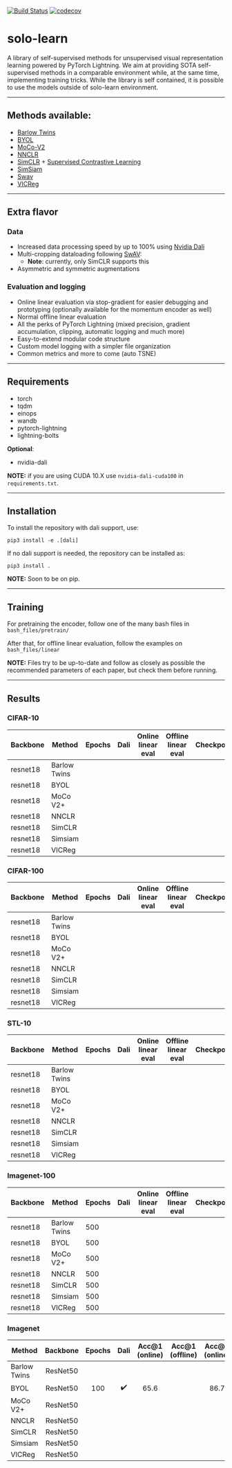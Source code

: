 [![Build Status](https://travis-ci.com/vturrisi/solo-learn.svg?branch=main)](https://travis-ci.com/vturrisi/solo-learn)
[![codecov](https://codecov.io/gh/vturrisi/solo-learn/branch/main/graph/badge.svg?token=WLU9UU17XZ)](https://codecov.io/gh/vturrisi/solo-learn)

# solo-learn

A library of self-supervised methods for unsupervised visual representation learning powered by PyTorch Lightning.
We aim at providing SOTA self-supervised methods in a comparable environment while, at the same time, implementing training tricks.
While the library is self contained, it is possible to use the models outside of solo-learn environment.

---

## Methods available:
* [Barlow Twins](https://arxiv.org/abs/2103.03230)
* [BYOL](https://arxiv.org/abs/2006.07733)
* [MoCo-V2](https://arxiv.org/abs/2003.04297)
* [NNCLR](https://arxiv.org/abs/2104.14548)
* [SimCLR](https://arxiv.org/abs/2002.05709) + [Supervised Contrastive Learning](https://arxiv.org/abs/2004.11362)
* [SimSiam](https://arxiv.org/abs/2011.10566)
* [Swav](https://arxiv.org/abs/2006.09882)
* [VICReg](https://arxiv.org/abs/2105.04906)

---

## Extra flavor
### Data
* Increased data processing speed by up to 100% using [Nvidia Dali](https://github.com/NVIDIA/DALI)
* Multi-cropping dataloading following [SwAV](https://arxiv.org/abs/2006.09882):
    * **Note**: currently, only SimCLR supports this
* Asymmetric and symmetric augmentations
### Evaluation and logging
* Online linear evaluation via stop-gradient for easier debugging and prototyping (optionally available for the momentum encoder as well)
* Normal offline linear evaluation
* All the perks of PyTorch Lightning (mixed precision, gradient accumulation, clipping, automatic logging and much more)
* Easy-to-extend modular code structure
* Custom model logging with a simpler file organization
* Common metrics and more to come (auto TSNE)

---
## Requirements
* torch
* tqdm
* einops
* wandb
* pytorch-lightning
* lightning-bolts

**Optional**:
* nvidia-dali

**NOTE:** if you are using CUDA 10.X use `nvidia-dali-cuda100` in `requirements.txt`.

---

## Installation
To install the repository with dali support, use:
```
pip3 install -e .[dali]
```

If no dali support is needed, the repository can be installed as:
```
pip3 install .
```

**NOTE:** Soon to be on pip.

---

## Training

For pretraining the encoder, follow one of the many bash files in `bash_files/pretrain/`

After that, for offline linear evaluation, follow the examples on `bash_files/linear`

**NOTE:** Files try to be up-to-date and follow as closely as possible the recommended parameters of each paper, but check them before running.

---

## Results

### CIFAR-10

| Backbone 	| Method       	| Epochs 	| Dali 	| Online linear eval 	| Offline linear eval 	| Checkpoint 	|
|----------	|--------------	|--------	|------	|--------------------	|---------------------	|------------	|
| resnet18 	| Barlow Twins 	|        	|      	|                    	|                     	|            	|
| resnet18 	| BYOL         	|        	|      	|                    	|                     	|            	|
| resnet18 	| MoCo V2+     	|        	|      	|                    	|                     	|            	|
| resnet18 	| NNCLR        	|        	|      	|                    	|                     	|            	|
| resnet18 	| SimCLR       	|        	|      	|                    	|                     	|            	|
| resnet18 	| Simsiam      	|        	|      	|                    	|                     	|            	|
| resnet18 	| VICReg       	|        	|      	|                    	|                     	|            	|


### CIFAR-100

| Backbone 	| Method       	| Epochs 	| Dali 	| Online linear eval 	| Offline linear eval 	| Checkpoint 	|
|----------	|--------------	|--------	|------	|--------------------	|---------------------	|------------	|
| resnet18 	| Barlow Twins 	|        	|      	|                    	|                     	|            	|
| resnet18 	| BYOL         	|        	|      	|                    	|                     	|            	|
| resnet18 	| MoCo V2+     	|        	|      	|                    	|                     	|            	|
| resnet18 	| NNCLR        	|        	|      	|                    	|                     	|            	|
| resnet18 	| SimCLR       	|        	|      	|                    	|                     	|            	|
| resnet18 	| Simsiam      	|        	|      	|                    	|                     	|            	|
| resnet18 	| VICReg       	|        	|      	|                    	|                     	|            	|


### STL-10

| Backbone 	| Method       	| Epochs 	| Dali 	| Online linear eval 	| Offline linear eval 	| Checkpoint 	|
|----------	|--------------	|--------	|------	|--------------------	|---------------------	|------------	|
| resnet18 	| Barlow Twins 	|        	|      	|                    	|                     	|            	|
| resnet18 	| BYOL         	|        	|      	|                    	|                     	|            	|
| resnet18 	| MoCo V2+     	|        	|      	|                    	|                     	|            	|
| resnet18 	| NNCLR        	|        	|      	|                    	|                     	|            	|
| resnet18 	| SimCLR       	|        	|      	|                    	|                     	|            	|
| resnet18 	| Simsiam      	|        	|      	|                    	|                     	|            	|
| resnet18 	| VICReg       	|        	|      	|                    	|                     	|            	|


### Imagenet-100

| Backbone 	| Method       	| Epochs 	| Dali 	| Online linear eval 	| Offline linear eval 	| Checkpoint 	|
|----------	|--------------	|--------	|------	|--------------------	|---------------------	|------------	|
| resnet18 	| Barlow Twins 	| 500    	|      	|                    	|                     	|            	|
| resnet18 	| BYOL         	| 500    	|      	|                    	|                     	|            	|
| resnet18 	| MoCo V2+     	| 500    	|      	|                    	|                     	|            	|
| resnet18 	| NNCLR        	| 500    	|      	|                    	|                     	|            	|
| resnet18 	| SimCLR       	| 500    	|      	|                    	|                     	|            	|
| resnet18 	| Simsiam      	| 500    	|      	|                    	|                     	|            	|
| resnet18 	| VICReg       	| 500    	|      	|                    	|                     	|            	|
### Imagenet
| Method       | Backbone | Epochs |        Dali        | Acc@1 (online) | Acc@1 (offline) | Acc@5 (online) | Acc@5 (offline) | Checkpoint |
|--------------|:--------:|:------:|:------------------:|:--------------:|:---------------:|:--------------:|:---------------:|:----------:|
| Barlow Twins | ResNet50 |        |                    |                |                 |                |                 |            |
| BYOL         | ResNet50 |   100  | :heavy_check_mark: |      65.6      |                 |      86.7      |                 |            |
| MoCo V2+     | ResNet50 |        |                    |                |                 |                |                 |            |
| NNCLR        | ResNet50 |        |                    |                |                 |                |                 |            |
| SimCLR       | ResNet50 |        |                    |                |                 |                |                 |            |
| Simsiam      | ResNet50 |        |                    |                |                 |                |                 |            |
| VICReg       | ResNet50 |        |                    |                |                 |                |                 |            |
<br>

